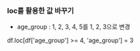 ### loc를 활용한 값 바꾸기
- age_group : 1, 2, 3, 4, 5를 1, 2, 3으로 변경

df.loc[df['age_group'] >= 4, 'age_group'] = 3
